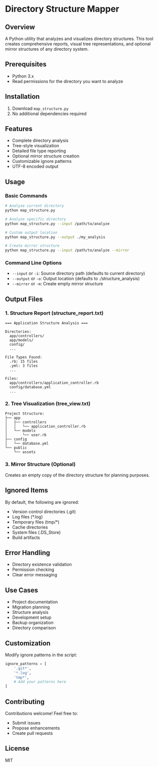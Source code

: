 # Directory Structure Mapper

## Overview
A Python utility that analyzes and visualizes directory structures. This tool creates comprehensive reports, visual tree representations, and optional mirror structures of any directory system.

## Prerequisites
- Python 3.x
- Read permissions for the directory you want to analyze

## Installation
1. Download `map_structure.py`
2. No additional dependencies required

## Features
- Complete directory analysis
- Tree-style visualization
- Detailed file type reporting
- Optional mirror structure creation
- Customizable ignore patterns
- UTF-8 encoded output

## Usage

### Basic Commands
```bash
# Analyze current directory
python map_structure.py

# Analyze specific directory
python map_structure.py --input /path/to/analyze

# Custom output location
python map_structure.py --output ./my_analysis

# Create mirror structure
python map_structure.py --input /path/to/analyze --mirror
```

### Command Line Options
- `--input` or `-i`: Source directory path (defaults to current directory)
- `--output` or `-o`: Output location (defaults to ./structure_analysis)
- `--mirror` or `-m`: Create empty mirror structure

## Output Files

### 1. Structure Report (structure_report.txt)
```
=== Application Structure Analysis ===

Directories:
  app/controllers/
  app/models/
  config/
  ...

File Types Found:
  .rb: 15 files
  .yml: 3 files
  ...

Files:
  app/controllers/application_controller.rb
  config/database.yml
  ...
```

### 2. Tree Visualization (tree_view.txt)
```
Project Structure:
├── app
│   ├── controllers
│   │   └── application_controller.rb
│   └── models
│       └── user.rb
├── config
│   └── database.yml
└── public
    └── assets
```

### 3. Mirror Structure (Optional)
Creates an empty copy of the directory structure for planning purposes.

## Ignored Items
By default, the following are ignored:
- Version control directories (.git)
- Log files (*.log)
- Temporary files (tmp/*)
- Cache directories
- System files (.DS_Store)
- Build artifacts

## Error Handling
- Directory existence validation
- Permission checking
- Clear error messaging

## Use Cases
- Project documentation
- Migration planning
- Structure analysis
- Development setup
- Backup organization
- Directory comparison

## Customization
Modify ignore patterns in the script:
```python
ignore_patterns = [
    '.git*',
    '*.log',
    'tmp*',
    # Add your patterns here
]
```

## Contributing
Contributions welcome! Feel free to:
- Submit issues
- Propose enhancements
- Create pull requests

## License
MIT